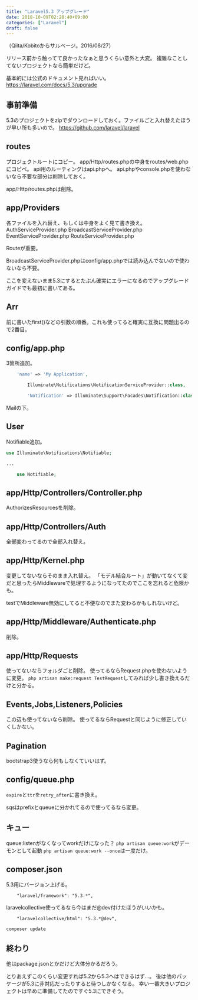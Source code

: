 ```yaml
---
title: "Laravel5.3 アップグレード"
date: 2018-10-09T02:28:40+09:00
categories: ["Laravel"]
draft: false
---
```


（Qiita/Kobitoからサルベージ。2016/08/27）

リリース前から触ってて良かったなぁと思うくらい意外と大変。
複雑なことしてないプロジェクトなら簡単だけど。

基本的には公式のドキュメント見ればいい。
https://laravel.com/docs/5.3/upgrade

## 事前準備
5.3のプロジェクトをzipでダウンロードしておく。ファイルごと入れ替えたほうが早い所も多いので。
https://github.com/laravel/laravel

## routes
プロジェクトルートにコピー。
app/Http/routes.phpの中身をroutes/web.phpにコピペ。
api用のルーティングはapi.phpへ。
api.phpやconsole.phpを使わないなら不要な部分は削除しておく。

app/Http/routes.phpは削除。

## app/Providers
各ファイルを入れ替え、もしくは中身をよく見て書き換え。
AuthServiceProvider.php
BroadcastServiceProvider.php
EventServiceProvider.php
RouteServiceProvider.php

Routeが重要。

BroadcastServiceProvider.phpはconfig/app.phpでは読み込んでないので使わないなら不要。

ここを変えないまま5.3にするとたぶん確実にエラーになるのでアップグレードガイドでも最初に書いてある。

## Arr
前に書いたfirst()などの引数の順番。これも使ってると確実に互換に問題出るので2番目。

## config/app.php
3箇所追加。

```php
    'name' => 'My Application',
```

```php
        Illuminate\Notifications\NotificationServiceProvider::class,
```

```php
        'Notification' => Illuminate\Support\Facades\Notification::class,

```
Mailの下。

## User
Notifiable追加。

```php
use Illuminate\Notifications\Notifiable;

...

    use Notifiable;

```

## app/Http/Controllers/Controller.php
AuthorizesResourcesを削除。

## app/Http/Controllers/Auth
全部変わってるので全部入れ替え。

## app/Http/Kernel.php
変更してないならそのまま入れ替え。
「モデル結合ルート」が動いてなくて変だと思ったらMiddlewareで処理するようになってたのでここを忘れると危険かも。

testでMiddleware無効にしてると不便なのでまた変わるかもしれないけど。

## app/Http/Middleware/Authenticate.php
削除。

## app/Http/Requests
使ってないならフォルダごと削除。
使ってるならRequest.phpを使わないように変更。
`php artisan make:request TestRequest`してみれば少し書き換えるだけと分かる。

## Events,Jobs,Listeners,Policies
この辺も使ってないなら削除。
使ってるならRequestと同じように修正していくしかない。

## Pagination
bootstrap3使うなら何もしなくていいはず。

## config/queue.php
`expire`と`ttr`を`retry_after`に書き換え。

sqsはprefixとqueueに分かれてるので使ってるなら変更。

## キュー
queue:listenがなくなってworkだけになった？
`php artisan queue:work`がデーモンとして起動
`php artisan queue:work --once`は一度だけ。

## composer.json
5.3用にバージョン上げる。

```
    "laravel/framework": "5.3.*",
```

laravelcollective使ってるなら今はまだ@dev付けたほうがいいかも。

```
    "laravelcollective/html": "5.3.*@dev",
```

`composer update`

## 終わり
他はpackage.jsonとかだけど大体分かるだろう。

とりあえずこのくらい変更すれば5.2から5.3へはできるはず…。
後は他のパッケージが5.3に非対応だったりすると待つしかなくなる。
幸い一番大きいプロジェクトは早めに準備してたのですぐ5.3にできそう。
